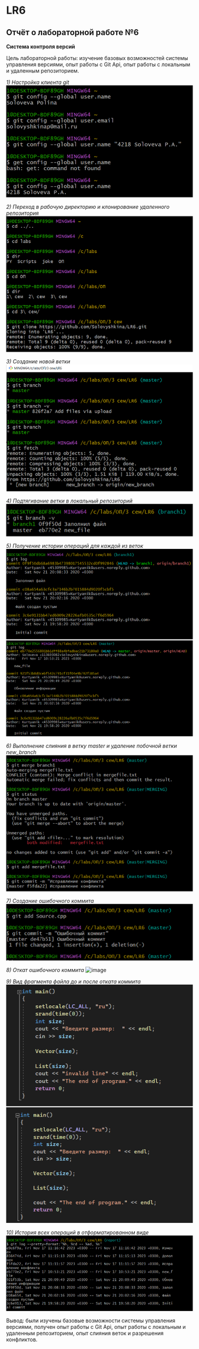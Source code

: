# LR6
## Отчёт о лабораторной работе №6
__Система контроля версий__

Цель лабораторной работы: изучение базовых возможностей системы
управления версиями, опыт работы с Git Api, опыт работы с локальным и
удаленным репозиторием.

*1) Настройка клиента git*
![Настройка клиента git](image/image-1.png)

*2) Переход в рабочую директорию и клонирование удаленного репозитория*
![Переход в рабочую директорию и клонирование удаленного репозитория](image/image-2.png)

*3) Создание новой ветки*
![Создание новой ветки](image/image-3.png)

*4) Подтягивание ветки в локальный репозиторий*
![Подтягивание ветки в локальный репозиторий](image.png)

*5) Получение истории операций для каждой из веток*
![Получение истории операций для каждой из веток](image-1.png)![](image-2.png)

*6) Выполнение слияния в ветку master и удаление побочной ветки new_branch*
![Выполнение слияния в ветку master и удаление побочной ветки new_branch](image-3.png)

*7) Создание ошибочного коммита*
![Создание ошибочного коммита](image/image-8.png)

*8) Откат ошибочного коммита*
![image](https://github.com/Solovyshkina/LR6/assets/113693082/23d6fe6d-54fa-4b1e-9de2-c418129e14f5)


*9) Вид фрагмента файла до и после отката коммита*
![Alt text](image/image-10.png)
![Alt text](image/image-11.png)

*10) История всех операций в отформатированном виде*
![Alt text](image-5.png)


Вывод: были изучены базовые возможности системы
управления версиями, получен опыт работы с Git Api, опыт работы с локальным и
удаленным репозиторием, опыт слияния веток и разрешения конфликтов.
